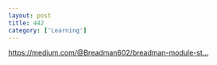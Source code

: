 ```yaml
---
layout: post
title: 442
category: ['Learning']
---
```


https://medium.com/@Breadman602/breadman-module-st…


